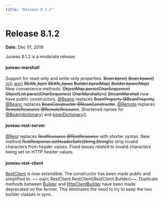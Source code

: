 ```yaml
---
title: "Release 8.1.2"
---
```


# Release 8.1.2

**Date:** Dec 01, 2019

Juneau 8.1.2 is a moderate release.

#### juneau-marshall

Support for read-only and write-only properties.
~~Bean.bpro()~~
~~Bean.bpwo()~~
[ro()]({{API_DOCS}}/org/apache/juneau/annotation/Beanp.html#ro())
[wo()]({{API_DOCS}}/org/apache/juneau/annotation/Beanp.html#wo())
~~BEAN_bpro~~
~~BEAN_bpwo~~
~~Builder.bpro(Map)~~
~~Builder.bpwo(Map)~~
New convenience methods:
~~ObjectMap.parse(CharSequence)~~
~~ObjectList.parse(CharSequence)~~
~~CharMarshall~~and ~~StreamMarshall~~ now have public constructors.
[@Beanp]({{API_DOCS}}/org/apache/juneau/annotation/Beanp.html) replaces ~~BeanProperty @BeanProperty~~.
[@Beanc]({{API_DOCS}}/org/apache/juneau/annotation/Beanc.html) replaces ~~BeanConstructor @BeanConstructor~~.
[@Remote]({{API_DOCS}}/org/apache/juneau/http/remote/Remote.html) replaces ~~RemoteResource @RemoteResource~~.
Shortened names for [@Bean(dictionary)]({{API_DOCS}}/org/apache/juneau/annotation/Bean.html#dictionary) and [beanDictionary()]({{API_DOCS}}/org/apache/juneau/BeanContext/Builder.html#beanDictionary(Class...)).

#### juneau-rest-server

[@Rest]({{API_DOCS}}/org/apache/juneau/rest/annotation/Rest.html) replaces ~~RestResource @RestResource~~ with shorter syntax.
New method ~~RestResponse.setHeaderSafe(String,String)~~to strip invalid characters from header values.
Fixed issues related to invalid characters being set on HTTP header values.

#### juneau-rest-client

[RestClient]({{API_DOCS}}/org/apache/juneau/rest/client/RestClient.html) is now extendible.  The constructor has been made public and simplified to:
~~ oajrc.RestClient.RestClient(RestClient.Builder)~~.
Duplicate methods between [Builder]({{API_DOCS}}/org/apache/juneau/rest/client/RestClient/Builder.html) and [HttpClientBuilder]({{API_DOCS}}/org/apache/http/impl/client/HttpClientBuilder.html)
have been made deprecated on the former.  This eliminates the need to try to keep the two builder classes in
sync.
